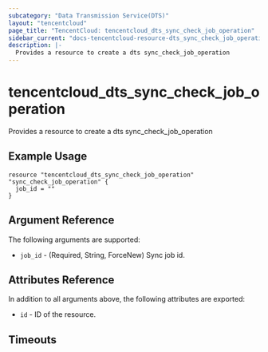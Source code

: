 ```yaml
---
subcategory: "Data Transmission Service(DTS)"
layout: "tencentcloud"
page_title: "TencentCloud: tencentcloud_dts_sync_check_job_operation"
sidebar_current: "docs-tencentcloud-resource-dts_sync_check_job_operation"
description: |-
  Provides a resource to create a dts sync_check_job_operation
---
```


# tencentcloud_dts_sync_check_job_operation

Provides a resource to create a dts sync_check_job_operation

## Example Usage

```hcl
resource "tencentcloud_dts_sync_check_job_operation" "sync_check_job_operation" {
  job_id = ""
}
```

## Argument Reference

The following arguments are supported:

* `job_id` - (Required, String, ForceNew) Sync job id.

## Attributes Reference

In addition to all arguments above, the following attributes are exported:

* `id` - ID of the resource.



## Timeouts

<no value>


